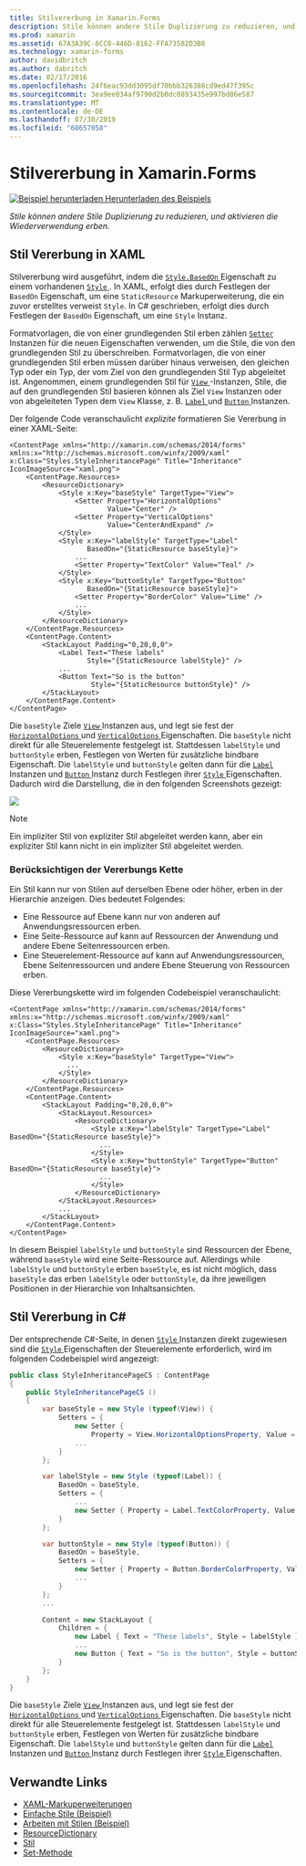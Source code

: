 ```yaml
---
title: Stilvererbung in Xamarin.Forms
description: Stile können andere Stile Duplizierung zu reduzieren, und aktivieren die Wiederverwendung erben. In diesem Artikel wird erläutert, wie stilvererbung in einer Xamarin.Forms-Anwendung ausgeführt wird.
ms.prod: xamarin
ms.assetid: 67A3A39C-8CC0-446D-8162-FFA73582D3B8
ms.technology: xamarin-forms
author: davidbritch
ms.author: dabritch
ms.date: 02/17/2016
ms.openlocfilehash: 24f6eac93dd3095df70bbb326388cd9ed47f395c
ms.sourcegitcommit: 3ea9ee034af9790d2b0dc0893435e997bd06e587
ms.translationtype: MT
ms.contentlocale: de-DE
ms.lasthandoff: 07/30/2019
ms.locfileid: "68657058"
---
```

# <a name="style-inheritance-in-xamarinforms"></a>Stilvererbung in Xamarin.Forms

[![Beispiel herunterladen](~/media/shared/download.png) Herunterladen des Beispiels](https://docs.microsoft.com/samples/xamarin/xamarin-forms-samples/userinterface-styles-basicstyles)

_Stile können andere Stile Duplizierung zu reduzieren, und aktivieren die Wiederverwendung erben._

## <a name="style-inheritance-in-xaml"></a>Stil Vererbung in XAML

Stilvererbung wird ausgeführt, indem die [ `Style.BasedOn` ](xref:Xamarin.Forms.Style.BasedOn) Eigenschaft zu einem vorhandenen [ `Style` ](xref:Xamarin.Forms.Style). In XAML, erfolgt dies durch Festlegen der `BasedOn` Eigenschaft, um eine `StaticResource` Markuperweiterung, die ein zuvor erstelltes verweist `Style`. In C# geschrieben, erfolgt dies durch Festlegen der `BasedOn` Eigenschaft, um eine `Style` Instanz.

Formatvorlagen, die von einer grundlegenden Stil erben zählen [ `Setter` ](xref:Xamarin.Forms.Setter) Instanzen für die neuen Eigenschaften verwenden, um die Stile, die von den grundlegenden Stil zu überschreiben. Formatvorlagen, die von einer grundlegenden Stil erben müssen darüber hinaus verweisen, den gleichen Typ oder ein Typ, der vom Ziel von den grundlegenden Stil Typ abgeleitet ist. Angenommen, einem grundlegenden Stil für [ `View` ](xref:Xamarin.Forms.View) -Instanzen, Stile, die auf den grundlegenden Stil basieren können als Ziel `View` Instanzen oder von abgeleiteten Typen dem `View` Klasse, z. B. [ `Label` ](xref:Xamarin.Forms.Label) und [ `Button` ](xref:Xamarin.Forms.Button) Instanzen.

Der folgende Code veranschaulicht *explizite* formatieren Sie Vererbung in einer XAML-Seite:

```xaml
<ContentPage xmlns="http://xamarin.com/schemas/2014/forms" xmlns:x="http://schemas.microsoft.com/winfx/2009/xaml" x:Class="Styles.StyleInheritancePage" Title="Inheritance" IconImageSource="xaml.png">
    <ContentPage.Resources>
        <ResourceDictionary>
            <Style x:Key="baseStyle" TargetType="View">
                <Setter Property="HorizontalOptions"
                        Value="Center" />
                <Setter Property="VerticalOptions"
                        Value="CenterAndExpand" />
            </Style>
            <Style x:Key="labelStyle" TargetType="Label"
                   BasedOn="{StaticResource baseStyle}">
                ...
                <Setter Property="TextColor" Value="Teal" />
            </Style>
            <Style x:Key="buttonStyle" TargetType="Button"
                   BasedOn="{StaticResource baseStyle}">
                <Setter Property="BorderColor" Value="Lime" />
                ...
            </Style>
        </ResourceDictionary>
    </ContentPage.Resources>
    <ContentPage.Content>
        <StackLayout Padding="0,20,0,0">
            <Label Text="These labels"
                   Style="{StaticResource labelStyle}" />
            ...
            <Button Text="So is the button"
                    Style="{StaticResource buttonStyle}" />
        </StackLayout>
    </ContentPage.Content>
</ContentPage>
```

Die `baseStyle` Ziele [ `View` ](xref:Xamarin.Forms.View) Instanzen aus, und legt sie fest der [ `HorizontalOptions` ](xref:Xamarin.Forms.View.HorizontalOptions) und [ `VerticalOptions` ](xref:Xamarin.Forms.View.VerticalOptions) Eigenschaften. Die `baseStyle` nicht direkt für alle Steuerelemente festgelegt ist. Stattdessen `labelStyle` und `buttonStyle` erben, Festlegen von Werten für zusätzliche bindbare Eigenschaft. Die `labelStyle` und `buttonStyle` gelten dann für die [ `Label` ](xref:Xamarin.Forms.Label) Instanzen und [ `Button` ](xref:Xamarin.Forms.Button) Instanz durch Festlegen ihrer [ `Style` ](xref:Xamarin.Forms.NavigableElement.Style) Eigenschaften. Dadurch wird die Darstellung, die in den folgenden Screenshots gezeigt:

[![](inheritance-images/style-inheritance.png)](inheritance-images/style-inheritance-large.png#lightbox)

> [!NOTE]
> Ein impliziter Stil von expliziter Stil abgeleitet werden kann, aber ein expliziter Stil kann nicht in ein impliziter Stil abgeleitet werden.

### <a name="respecting-the-inheritance-chain"></a>Berücksichtigen der Vererbungs Kette

Ein Stil kann nur von Stilen auf derselben Ebene oder höher, erben in der Hierarchie anzeigen. Dies bedeutet Folgendes:

- Eine Ressource auf Ebene kann nur von anderen auf Anwendungsressourcen erben.
- Eine Seite-Ressource auf kann auf Ressourcen der Anwendung und andere Ebene Seitenressourcen erben.
- Eine Steuerelement-Ressource auf kann auf Anwendungsressourcen, Ebene Seitenressourcen und andere Ebene Steuerung von Ressourcen erben.

Diese Vererbungskette wird im folgenden Codebeispiel veranschaulicht:

```xaml
<ContentPage xmlns="http://xamarin.com/schemas/2014/forms" xmlns:x="http://schemas.microsoft.com/winfx/2009/xaml" x:Class="Styles.StyleInheritancePage" Title="Inheritance" IconImageSource="xaml.png">
    <ContentPage.Resources>
        <ResourceDictionary>
            <Style x:Key="baseStyle" TargetType="View">
              ...
            </Style>
        </ResourceDictionary>
    </ContentPage.Resources>
    <ContentPage.Content>
        <StackLayout Padding="0,20,0,0">
            <StackLayout.Resources>
                <ResourceDictionary>
                    <Style x:Key="labelStyle" TargetType="Label" BasedOn="{StaticResource baseStyle}">
                      ...
                    </Style>
                    <Style x:Key="buttonStyle" TargetType="Button" BasedOn="{StaticResource baseStyle}">
                      ...
                    </Style>
                </ResourceDictionary>
            </StackLayout.Resources>
            ...
        </StackLayout>
    </ContentPage.Content>
</ContentPage>
```

In diesem Beispiel `labelStyle` und `buttonStyle` sind Ressourcen der Ebene, während `baseStyle` wird eine Seite-Ressource auf. Allerdings while `labelStyle` und `buttonStyle` erben `baseStyle`, es ist nicht möglich, dass `baseStyle` das erben `labelStyle` oder `buttonStyle`, da ihre jeweiligen Positionen in der Hierarchie von Inhaltsansichten.

## <a name="style-inheritance-in-c35"></a>Stil Vererbung in C&#35;

Der entsprechende C#-Seite, in denen [ `Style` ](xref:Xamarin.Forms.Style) Instanzen direkt zugewiesen sind die [ `Style` ](xref:Xamarin.Forms.NavigableElement.Style) Eigenschaften der Steuerelemente erforderlich, wird im folgenden Codebeispiel wird angezeigt:

```csharp
public class StyleInheritancePageCS : ContentPage
{
    public StyleInheritancePageCS ()
    {
        var baseStyle = new Style (typeof(View)) {
            Setters = {
                new Setter {
                    Property = View.HorizontalOptionsProperty, Value = LayoutOptions.Center    },
                ...
            }
        };

        var labelStyle = new Style (typeof(Label)) {
            BasedOn = baseStyle,
            Setters = {
                ...
                new Setter { Property = Label.TextColorProperty, Value = Color.Teal    }
            }
        };

        var buttonStyle = new Style (typeof(Button)) {
            BasedOn = baseStyle,
            Setters = {
                new Setter { Property = Button.BorderColorProperty, Value =    Color.Lime },
                ...
            }
        };
        ...

        Content = new StackLayout {
            Children = {
                new Label { Text = "These labels", Style = labelStyle },
                ...
                new Button { Text = "So is the button", Style = buttonStyle }
            }
        };
    }
}
```

Die `baseStyle` Ziele [ `View` ](xref:Xamarin.Forms.View) Instanzen aus, und legt sie fest der [ `HorizontalOptions` ](xref:Xamarin.Forms.View.HorizontalOptions) und [ `VerticalOptions` ](xref:Xamarin.Forms.View.VerticalOptions) Eigenschaften. Die `baseStyle` nicht direkt für alle Steuerelemente festgelegt ist. Stattdessen `labelStyle` und `buttonStyle` erben, Festlegen von Werten für zusätzliche bindbare Eigenschaft. Die `labelStyle` und `buttonStyle` gelten dann für die [ `Label` ](xref:Xamarin.Forms.Label) Instanzen und [ `Button` ](xref:Xamarin.Forms.Button) Instanz durch Festlegen ihrer [ `Style` ](xref:Xamarin.Forms.NavigableElement.Style) Eigenschaften.

## <a name="related-links"></a>Verwandte Links

- [XAML-Markuperweiterungen](~/xamarin-forms/xaml/xaml-basics/xaml-markup-extensions.md)
- [Einfache Stile (Beispiel)](https://docs.microsoft.com/samples/xamarin/xamarin-forms-samples/userinterface-styles-basicstyles)
- [Arbeiten mit Stilen (Beispiel)](https://docs.microsoft.com/samples/xamarin/xamarin-forms-samples/workingwithstyles)
- [ResourceDictionary](xref:Xamarin.Forms.ResourceDictionary)
- [Stil](xref:Xamarin.Forms.Style)
- [Set-Methode](xref:Xamarin.Forms.Setter)
